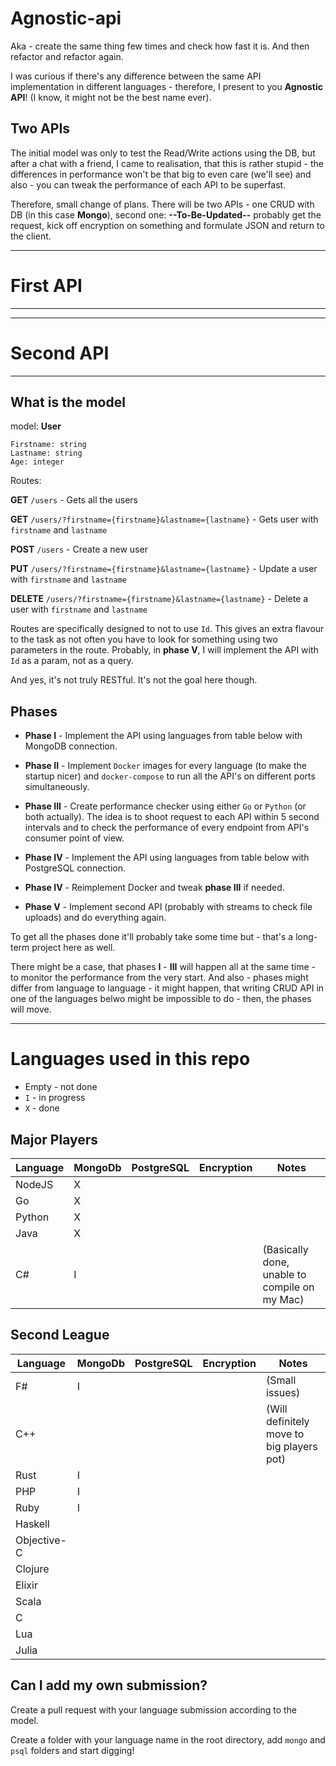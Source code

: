 # Agnostic-api

Aka - create the same thing few times and check how fast it is. And then refactor and refactor again.

I was curious if there's any difference between the same API implementation in different languages - therefore, I present to you **Agnostic API**! (I know, it might not be the best name ever).

## Two APIs

The initial model was only to test the Read/Write actions using the DB, but after a chat with a friend, I came to realisation, that this is rather stupid - the differences in performance won't be that big to even care (we'll see) and also - you can tweak the performance of each API to be superfast.

Therefore, small change of plans. There will be two APIs - one CRUD with DB (in this case **Mongo**), second one: **--To-Be-Updated--** probably get the request, kick off encryption on something and formulate JSON and return to the client.

---

# First API

---



---

# Second API

---

## What is the model

model: **User**

```
Firstname: string
Lastname: string
Age: integer
```

Routes:

**GET** `/users` - Gets all the users

**GET** `/users/?firstname={firstname}&lastname={lastname}` - Gets user with `firstname` and `lastname`

**POST** `/users` - Create a new user

**PUT** `/users/?firstname={firstname}&lastname={lastname}` - Update a user with `firstname` and `lastname`

**DELETE** `/users/?firstname={firstname}&lastname={lastname}` - Delete a user with `firstname` and `lastname`

Routes are specifically designed to not to use `Id`. This gives an extra flavour to the task as not often you have to look for something using two parameters in the route. Probably, in **phase V**, I will implement the API with `Id` as a param, not as a query.

And yes, it's not truly RESTful. It's not the goal here though.

## Phases

* **Phase I** - Implement the API using languages from table below with MongoDB connection.

* **Phase II** - Implement `Docker` images for every language (to make the startup nicer) and `docker-compose` to run all the API's on different ports simultaneously.

* **Phase III** - Create performance checker using either `Go` or `Python` (or both actually). The idea is to shoot request to each API within 5 second intervals and to check the performance of every endpoint from API's consumer point of view.

* **Phase IV** - Implement the API using languages from table below with PostgreSQL connection.

* **Phase IV** - Reimplement Docker and tweak **phase III** if needed.

* **Phase V** - Implement second API (probably with streams to check file uploads) and do everything again. 

To get all the phases done it'll probably take some time but - that's a long-term project here as well.

There might be a case, that phases **I** - **III** will happen all at the same time - to monitor the performance from the very start. And also - phases might differ from language to language - it might happen, that writing CRUD API in one of the languages belwo might be impossible to do - then, the phases will move.

---

# Languages used in this repo

* Empty - not done
* `I` - in progress
* `X` - done

## Major Players

| Language | MongoDb | PostgreSQL | Encryption | Notes |
|---|---|---|---|---|
| NodeJS      | X |   |   |   |
| Go          | X |   |   |   |
| Python      | X |   |   |   | 
| Java        | X |   |   |   |   
| C#          | I |   |   | (Basically done, unable to compile on my Mac) |

## Second League

| Language | MongoDb | PostgreSQL | Encryption | Notes |
|---|---|---|---|---|
| F#          | I |   |   | (Small issues) | 
| C++         |   |   |   | (Will definitely move to big players pot) |
| Rust        | I |   |   |   |
| PHP         | I |   |   |   |
| Ruby        | I |   |   |   |
| Haskell     |   |   |   |   |
| Objective-C |   |   |   |   |
| Clojure     |   |   |   |   |
| Elixir      |   |   |   |   |
| Scala       |   |   |   |   |
| C           |   |   |   |   |
| Lua         |   |   |   |   |
| Julia       |   |   |   |   |

## Can I add my own submission?

Create a pull request with your language submission according to the model. 

Create a folder with your language name in the root directory, add `mongo` and `psql` folders and start digging!
